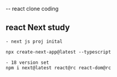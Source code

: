 -- react clone coding

## react Next study
```
- next js proj inital 

npx create-next-app@latest --typescript
```

```
- 18 version set
npm i next@latest react@rc react-dom@rc
```

